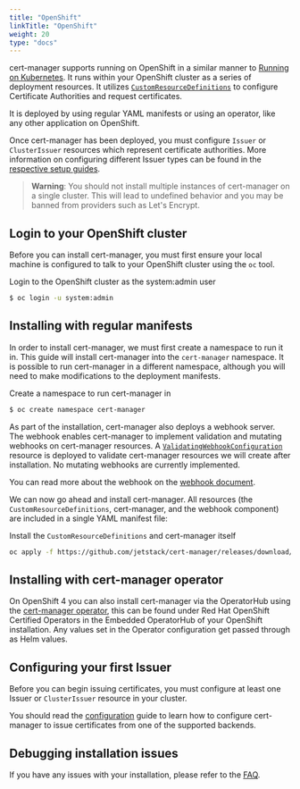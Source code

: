 ```yaml
---
title: "OpenShift"
linkTitle: "OpenShift"
weight: 20
type: "docs"
---
```


cert-manager supports running on OpenShift in a similar manner to [Running on
Kubernetes](../kubernetes/).  It runs within your OpenShift cluster as a series
of deployment resources. It utilizes
[`CustomResourceDefinitions`](https://kubernetes.io/docs/concepts/extend-kubernetes/api-extension/custom-resources)
to configure Certificate Authorities and request certificates.

It is deployed by using regular YAML manifests or using an operator, like any other application on
OpenShift.

Once cert-manager has been deployed, you must configure `Issuer` or `ClusterIssuer`
resources which represent certificate authorities.
More information on configuring different Issuer types can be found in the
[respective setup guides](../../configuration/).

> **Warning**: You should not install multiple instances of cert-manager on a
> single cluster. This will lead to undefined behavior and you may be banned
> from providers such as Let's Encrypt.

## Login to your OpenShift cluster

Before you can install cert-manager, you must first ensure your local machine
is configured to talk to your OpenShift cluster using the `oc` tool.

Login to the OpenShift cluster as the system:admin user
```bash
$ oc login -u system:admin
```

## Installing with regular manifests

In order to install cert-manager, we must first create a namespace to run it
in. This guide will install cert-manager into the `cert-manager`
namespace. It is possible to run cert-manager in a different namespace,
although you will need to make modifications to the deployment manifests.

Create a namespace to run cert-manager in
```bash
$ oc create namespace cert-manager
```

As part of the installation, cert-manager also deploys a webhook server.  The
webhook enables cert-manager to implement validation and mutating webhooks on
cert-manager resources. A
[`ValidatingWebhookConfiguration`](https://kubernetes.io/docs/reference/access-authn-authz/extensible-admission-controllers)
resource is deployed to validate cert-manager resources we will create after
installation.  No mutating webhooks are currently implemented.

You can read more about the webhook on the [webhook
document](../../concepts/webhook/).

We can now go ahead and install cert-manager. All resources
(the `CustomResourceDefinitions`, cert-manager, and the webhook component)
are included in a single YAML manifest file:

Install the `CustomResourceDefinitions` and cert-manager itself
```bash
oc apply -f https://github.com/jetstack/cert-manager/releases/download/v1.3.0/cert-manager.yaml
```

## Installing with cert-manager operator

On OpenShift 4 you can also install cert-manager via the OperatorHub using the [cert-manager operator](https://catalog.redhat.com/software/operators/detail/5e999d862937381642a21c7a), this can be found under Red Hat OpenShift Certified Operators in the Embedded OperatorHub of your OpenShift installation.
Any values set in the Operator configuration get passed through as Helm values.

## Configuring your first Issuer

Before you can begin issuing certificates, you must configure at least one
Issuer or `ClusterIssuer` resource in your cluster.

You should read the [configuration](../../configuration/) guide to
learn how to configure cert-manager to issue certificates from one of the
supported backends.

## Debugging installation issues

If you have any issues with your installation, please refer to the
[FAQ](../../faq/).
